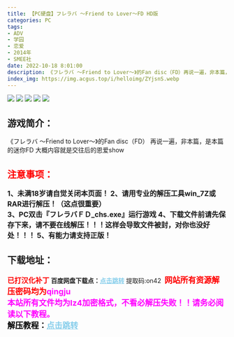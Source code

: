 ```yaml
---
title: 【PC硬盘】フレラバ ～Friend to Lover～FD HD版
categories: PC
tags:
- ADV
- 学园
- 恋爱
- 2014年
- SMEE社
date: 2022-10-18 8:01:00
description: 《フレラバ ～Friend to Lover～》的Fan disc（FD）再说一遍，非本篇，是本篇的迷你FD 大概内容就是交往后的恩爱show
index_img: https://img.acgus.top/i/helloimg/ZYjsnS.webp
---
```

![](https://img.acgus.top/i/helloimg/ZYjsnS.webp)
![](https://img.acgus.top/i/helloimg/ZYjLtt.webp)
![](https://img.acgus.top/i/helloimg/ZYjSvu.webp)
![](https://img.acgus.top/i/helloimg/ZYjABQ.webp)
![](https://img.acgus.top/i/helloimg/ZYjt7C.webp)
## 游戏简介：
《フレラバ ～Friend to Lover～》的Fan disc（FD）
再说一遍，非本篇，是本篇的迷你FD
大概内容就是交往后的恩爱show
<br>






## <font color=#FF0000 >注意事项：</font>
<font size=3><b>1、未满18岁请自觉关闭本页面！
2、请用专业的解压工具win_7Z或RAR进行解压！（这点很重要）  
3、PC双击『フレラバＦＤ_chs.exe』运行游戏
4、下载文件前请先保存下来，请不要在线解压！！！这样会导致文件被封，对你也没好处！！！
5、有能力请支持正版！</b></font>

## 下载地址：
<font color=#FF0000 size=3>**已打汉化补丁**</font>
<b>百度网盘下载点：</b><a href="https://pan.baidu.com/s/1xN2uO1lhkcg67rrRbg_ung?pwd=on42" style="color: #87CEEB;"><b>点击跳转</b></a> 提取码:on42
<a style="padding: 0" href="https://post.qingju.org/AD/"><img style="max-width:100%" src="https://img.acgus.top/i/2024/07/478f689b8021d8d499ab43d21acf137a.gif" alt=""></a>
<b><font color=#FF0000 size=4>网站所有资源解压密码均为</b></font><b><font color=#FF00FF size=4>qingju</font><font color=#FF0000 ></font></b><br><b><font color=#FF00FF size=4>本站所有文件均为lz4加密格式，不看必解压失败！！请务必阅读以下教程。</b></font><br><b><font color=#000 size=4>解压教程：</b><a href="https://post.qingju.org/tutorial/000/" style="color: #87CEEB;"><b>点击跳转</b></a>